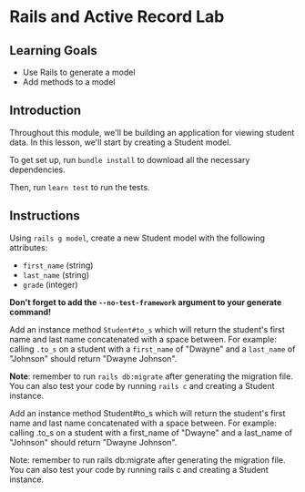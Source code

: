 # Rails and Active Record Lab

## Learning Goals

- Use Rails to generate a model
- Add methods to a model

## Introduction

Throughout this module, we'll be building an application for viewing student
data. In this lesson, we'll start by creating a Student model.

To get set up, run `bundle install` to download all the necessary dependencies.

Then, run `learn test` to run the tests.

## Instructions

Using `rails g model`, create a new Student model with the following attributes:

- `first_name` (string)
- `last_name` (string)
- `grade` (integer)

**Don't forget to add the `--no-test-framework` argument to your generate command!**

Add an instance method `Student#to_s` which will return the student's first name
and last name concatenated with a space between. For example: calling `.to_s` on
a student with a `first_name` of "Dwayne" and a `last_name` of "Johnson" should
return "Dwayne Johnson".

**Note**: remember to run `rails db:migrate` after generating the migration
file. You can also test your code by running `rails c` and creating a Student
instance.

Add an instance method Student#to_s which will return the student's first name and last name concatenated with a space between. For example: calling .to_s on a student with a first_name of "Dwayne" and a last_name of "Johnson" should return "Dwayne Johnson".

Note: remember to run rails db:migrate after generating the migration file. You can also test your code by running rails c and creating a Student instance.